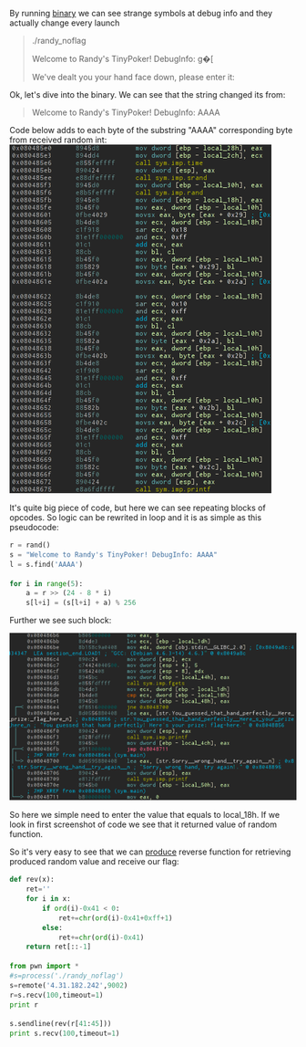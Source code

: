 By running [binary](./randy_noflag) we can see strange symbols at debug info and they actually change every launch
>./randy_noflag 
>
>Welcome to Randy's TinyPoker! DebugInfo: g�[
>
>We've dealt you your hand face down, please enter it:

Ok, let's dive into the binary. We can see that the string changed its from:
>Welcome to Randy's TinyPoker! DebugInfo: AAAA

Code below adds to each byte of the substring "AAAA" corresponding byte from received random int:
![Debug](./debug_fixes.png)

It's quite big piece of code, but here we can see repeating blocks of opcodes. So logic can be rewrited in loop and it is as simple as this pseudocode:
```python
r = rand()
s = "Welcome to Randy's TinyPoker! DebugInfo: AAAA"
l = s.find('AAAA')

for i in range(5):
    a = r >> (24 - 8 * i)
    s[l+i] = (s[l+i] + a) % 256

```
Further we see such block:

![Branch](./branch.png)

So here we simple need to enter the value that equals to local_18h. If we look in first screenshot of code we see that it returned value of random function.

So it's very easy to see that we can [produce](./randy.py) reverse function for retrieving produced random value and receive our flag:

```python
def rev(x):
	ret=''
	for i in x:
		if ord(i)-0x41 < 0:
			ret+=chr(ord(i)-0x41+0xff+1)
		else:
			ret+=chr(ord(i)-0x41)
	return ret[::-1]

from pwn import *
#s=process('./randy_noflag')
s=remote('4.31.182.242',9002)
r=s.recv(100,timeout=1)
print r

s.sendline(rev(r[41:45]))
print s.recv(100,timeout=1)
```
